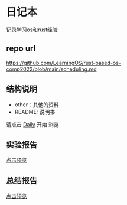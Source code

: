 # 日记本

记录学习os和rust经验

## repo url

https://github.com/LearningOS/rust-based-os-comp2022/blob/main/scheduling.md

## 结构说明

- other：其他的资料
- README: 说明书

请点击 [Daily](Daily.md) 开始 浏览

## 实验报告

[点击预览](lab.md)

## 总结报告

[点击预览](summary.md)

